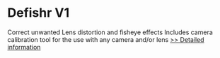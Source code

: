 # Defishr V1
Correct unwanted Lens distortion and fisheye effects
Includes camera calibration tool for the use with any camera and/or lens
[>> Detailed information](https://secure.element5.com/esales/product.html?productid=300546449&affiliateid=200057808)